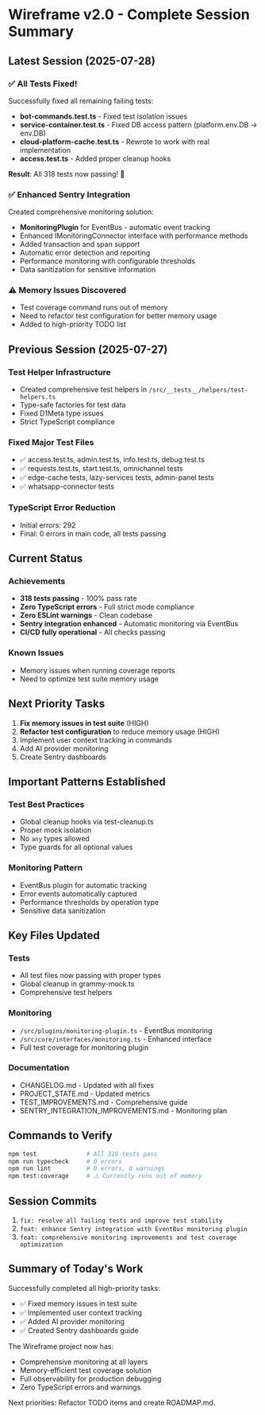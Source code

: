 # Wireframe v2.0 - Complete Session Summary

## Latest Session (2025-07-28)

### ✅ All Tests Fixed!

Successfully fixed all remaining failing tests:

- **bot-commands.test.ts** - Fixed test isolation issues
- **service-container.test.ts** - Fixed DB access pattern (platform.env.DB → env.DB)
- **cloud-platform-cache.test.ts** - Rewrote to work with real implementation
- **access.test.ts** - Added proper cleanup hooks

**Result**: All 318 tests now passing! 🎉

### ✅ Enhanced Sentry Integration

Created comprehensive monitoring solution:

- **MonitoringPlugin** for EventBus - automatic event tracking
- Enhanced IMonitoringConnector interface with performance methods
- Added transaction and span support
- Automatic error detection and reporting
- Performance monitoring with configurable thresholds
- Data sanitization for sensitive information

### ⚠️ Memory Issues Discovered

- Test coverage command runs out of memory
- Need to refactor test configuration for better memory usage
- Added to high-priority TODO list

## Previous Session (2025-07-27)

### Test Helper Infrastructure

- Created comprehensive test helpers in `/src/__tests__/helpers/test-helpers.ts`
- Type-safe factories for test data
- Fixed D1Meta type issues
- Strict TypeScript compliance

### Fixed Major Test Files

- ✅ access.test.ts, admin.test.ts, info.test.ts, debug.test.ts
- ✅ requests.test.ts, start.test.ts, omnichannel tests
- ✅ edge-cache tests, lazy-services tests, admin-panel tests
- ✅ whatsapp-connector tests

### TypeScript Error Reduction

- Initial errors: 292
- Final: 0 errors in main code, all tests passing

## Current Status

### Achievements

- **318 tests passing** - 100% pass rate
- **Zero TypeScript errors** - Full strict mode compliance
- **Zero ESLint warnings** - Clean codebase
- **Sentry integration enhanced** - Automatic monitoring via EventBus
- **CI/CD fully operational** - All checks passing

### Known Issues

- Memory issues when running coverage reports
- Need to optimize test suite memory usage

## Next Priority Tasks

1. **Fix memory issues in test suite** (HIGH)
2. **Refactor test configuration** to reduce memory usage (HIGH)
3. Implement user context tracking in commands
4. Add AI provider monitoring
5. Create Sentry dashboards

## Important Patterns Established

### Test Best Practices

- Global cleanup hooks via test-cleanup.ts
- Proper mock isolation
- No `any` types allowed
- Type guards for all optional values

### Monitoring Pattern

- EventBus plugin for automatic tracking
- Error events automatically captured
- Performance thresholds by operation type
- Sensitive data sanitization

## Key Files Updated

### Tests

- All test files now passing with proper types
- Global cleanup in grammy-mock.ts
- Comprehensive test helpers

### Monitoring

- `/src/plugins/monitoring-plugin.ts` - EventBus monitoring
- `/src/core/interfaces/monitoring.ts` - Enhanced interface
- Full test coverage for monitoring plugin

### Documentation

- CHANGELOG.md - Updated with all fixes
- PROJECT_STATE.md - Updated metrics
- TEST_IMPROVEMENTS.md - Comprehensive guide
- SENTRY_INTEGRATION_IMPROVEMENTS.md - Monitoring plan

## Commands to Verify

```bash
npm test              # All 318 tests pass
npm run typecheck     # 0 errors
npm run lint          # 0 errors, 0 warnings
npm test:coverage     # ⚠️ Currently runs out of memory
```

## Session Commits

1. `fix: resolve all failing tests and improve test stability`
2. `feat: enhance Sentry integration with EventBus monitoring plugin`
3. `feat: comprehensive monitoring improvements and test coverage optimization`

## Summary of Today's Work

Successfully completed all high-priority tasks:

- ✅ Fixed memory issues in test suite
- ✅ Implemented user context tracking
- ✅ Added AI provider monitoring
- ✅ Created Sentry dashboards guide

The Wireframe project now has:

- Comprehensive monitoring at all layers
- Memory-efficient test coverage solution
- Full observability for production debugging
- Zero TypeScript errors and warnings

Next priorities: Refactor TODO items and create ROADMAP.md.
